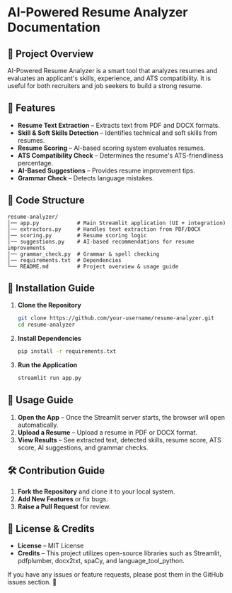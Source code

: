 # AI-Powered Resume Analyzer Documentation

## 📌 Project Overview
AI-Powered Resume Analyzer is a smart tool that analyzes resumes and evaluates an applicant's skills, experience, and ATS compatibility. It is useful for both recruiters and job seekers to build a strong resume.

## 🚀 Features
- **Resume Text Extraction** – Extracts text from PDF and DOCX formats.
- **Skill & Soft Skills Detection** – Identifies technical and soft skills from resumes.
- **Resume Scoring** – AI-based scoring system evaluates resumes.
- **ATS Compatibility Check** – Determines the resume's ATS-friendliness percentage.
- **AI-Based Suggestions** – Provides resume improvement tips.
- **Grammar Check** – Detects language mistakes.

## 💚 Code Structure
```
resume-analyzer/
│── app.py            # Main Streamlit application (UI + integration)
│── extractors.py     # Handles text extraction from PDF/DOCX
│── scoring.py        # Resume scoring logic
│── suggestions.py    # AI-based recommendations for resume improvements
│── grammar_check.py  # Grammar & spell checking
│── requirements.txt  # Dependencies
└── README.md         # Project overview & usage guide
```

## 👅 Installation Guide
1. **Clone the Repository**
   ```bash
   git clone https://github.com/your-username/resume-analyzer.git
   cd resume-analyzer
   ```
2. **Install Dependencies**
   ```bash
   pip install -r requirements.txt
   ```
3. **Run the Application**
   ```bash
   streamlit run app.py
   ```

## 📝 Usage Guide
1. **Open the App** – Once the Streamlit server starts, the browser will open automatically.
2. **Upload a Resume** – Upload a resume in PDF or DOCX format.
3. **View Results** – See extracted text, detected skills, resume score, ATS score, AI suggestions, and grammar checks.

## 🛠️ Contribution Guide
1. **Fork the Repository** and clone it to your local system.
2. **Add New Features** or fix bugs.
3. **Raise a Pull Request** for review.

## 🐝 License & Credits
- **License** – MIT License
- **Credits** – This project utilizes open-source libraries such as Streamlit, pdfplumber, docx2txt, spaCy, and language_tool_python.

If you have any issues or feature requests, please post them in the GitHub issues section. 🚀

